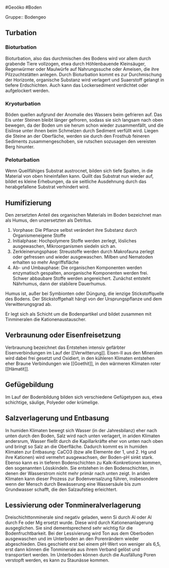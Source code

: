 #Geoöko #Boden

Gruppe:: Bodengeo

## Turbation

### Bioturbation

Bioturbation, also das durchmischen des Bodens wird vor allem durch grabende Tiere vollzogen, etwa durch Höhlenbauende Kleinsäuger, Regenwürmer oder Maulwürfe auf Nahrungssuche oder Ameisen, die ihre Pilzzuchtstätten anlegen. 
Durch Bioturbation kommt es zur Durchmischung der Horizonte, organische Substanz wird verlagert und Suaerstoff gelangt in tiefere Erdschichten. Auch kann das Lockersediment verdichtet oder aufgelockert werden.

### Kryoturbation 

Böden quellen aufgrund der Anomalie des Wassers beim gefrieren auf. Das Eis unter Steinen bleibt länger gefroren, sodass sie sich langsam nach oben bewegen, da der Boden um sie herum schon wieder zusammenfällt, und die Eislinse unter ihnen beim Schmelzen durch Sediment verfüllt wird. Liegen die Steine an der Oberfäche, werden sie durch den Frosthub feineren Sediments zusammengeschoben, sie rutschen sozusagen den vereisten Berg hinunter.

### Peloturbation

Wenn Quellfähiges Substrat austrocnet, bilden sich tiefe Spalten, in die Material von oben hineinfallen kann. Quillt das Substrat nun wieder auf, bildet es kleine Erhebungen, da sie seitliche Ausdehnung durch das herabgefallene Substrat verhindert wird.

## Humifizierung

Den zersetzten Anteil des organischen Materials im Boden bezeichnet man als Humus, den unzersetzten als Detritus. 

1. Vorphase: Die Pflanze selbst verändert ihre Substanz durch Organismeneigene Stoffe
2. Initialphase: Hochpolymere Stoffe werden zerlegt, lösliches ausgewaschen, Mikroorganismen siedeln sich an.
3. Zerkleinerungsphase: Streustoffe werden durch Makrofauna zerlegt oder gefressen und wieder ausgewaschen. Milben und Nematoden erhalten so mehr Angriffsfläche
4. Ab- und Umbauphase: Die organischen Komponenten werden enzymatisch gespalten, anorganische Komponenten werden frei. Schwer abbaubare Stoffe werden angereichert. Zunächst entsteht Nährhumus, dann der stabilere Dauerhumus.

Humus ist, außer bei Symbionten oder Düngung, die ienzige Stickstoffquelle des Bodens. Der Stickstoffgehalt hängt von der Ursprungspflanze und dem Verwitterungsgrad ab. 

Er legt sich als Schicht um die Bodenpartikel und bildet zusammen mit Tinmineralen die Kationenaustauscher.

## Verbraunung oder Eisenfreisetzung

Verbraunung bezeichnet das Entstehen intensiv gefärbter Eisenverbindungen im Lauf der [[Verwitterung]]. Eisen-II aus den Mineralen wird dabei frei gesetzt und Oxidiert, in den kühleren Klimaten entstehen eher Braune Verbindungen wie [[Goethit]], in den wärmeren Klimaten roter [[Hämatit]]. 

## Gefügebildung

Im Lauf der Bodenbildung bilden sich verschiedene Gefügetypen aus, etwa schichtige, säulige, Polyeder oder krümelige.

## Salzverlagerung und Entbasung

In humiden Klimaten bewegt sich Wasser (in der Jahresbilanz) eher nach unten durch den Boden, Salz wird nach unten verlagert, in ariden Klimaten andersrum, Wasser fließt durch die Kapillarkräfte eher von unten nach oben und bringt so Salz an die Oberfläche. 
Dadurch kommt es in humiden Klimaten zur Entbasung: CaCO3 (bzw alle Elemente der 1, und 2. Hg und ihre Kationen) wird vermehrt ausgewachsen, der Boden-pH sinkt stark. Ebenso kann es in tieferen Bodenschichten zu Kalk-Konkretionen kommen, den sogenannten Lösskindeln. Sie entstehen in den Bodenschichten, in denen der Wasserstrom nicht mehr primär nach unten zeigt.
In ariden Klimaten kann dieser Prozess zur Bodenversalzung führen, insbesondere wenn der Mensch durch Bewässerung eine Wassersäule bis zum Grundwasser schafft, die den Salzaufstieg erleichtert.

## Lessivierung oder Tonmineralverlagerung

Dreischichttonminerale sind negativ geladen, wenn Si durch Al oder Al durch Fe oder Mg ersetzt wurde. Diese wird durch Kationenanlagerung ausgeglichen. Sie sind dementsprechend sehr wichtig für die Bodenfruchtbarkeit. Bei der Lessivierung wird Ton aus dem Oberboden ausgewaschen und im Unterboden an den Porenrändern wieder abgeschieden. Dies geschieht erst bei einem pH-Wert von weniger als 6,5, erst dann können die Tonminerale aus ihrem Verband gelöst und transportiert werden. Im Unterboden können durch die Ausfällung Poren verstopft werden, es kann zu Staunässe kommen.